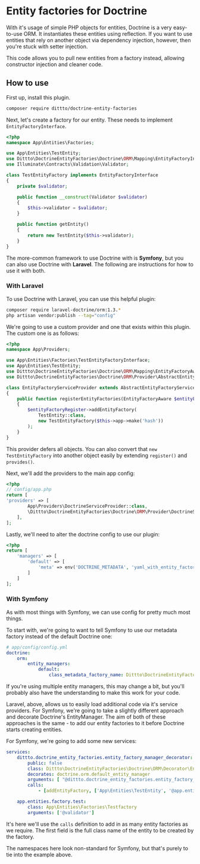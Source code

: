 # Entity factories for Doctrine

With it's usage of simple PHP objects for entities, Doctrine is a very easy-to-use ORM. It instantiates these entities using reflection. If you want to use entities that rely on another object via dependency injection, however, then you're stuck with setter injection.
 
This code allows you to pull new entities from a factory instead, allowing constructor injection and cleaner code.

## How to use

First up, install this plugin.

```bash
composer require dittto/doctrine-entity-factories
```

Next, let's create a factory for our entity. These needs to implement `EntityFactoryInterface`.

```php
<?php
namespace App\Entities\Factories;

use App\Entities\TestEntity;
use Dittto\DoctrineEntityFactories\Doctrine\ORM\Mapping\EntityFactoryInterface;
use Illuminate\Contracts\Validation\Validator;

class TestEntityFactory implements EntityFactoryInterface
{
    private $validator;

    public function __construct(Validator $validator)
    {
        $this->validator = $validator;
    }

    public function getEntity()
    {
        return new TestEntity($this->validator);
    }
}
```

The more-common framework to use Doctrine with is **Symfony**, but you can also use Doctrine with **Laravel**. The following are instructions for how to use it with both.

### With Laravel

To use Doctrine with Laravel, you can use this helpful plugin:

```bash
composer require laravel-doctrine/orm:1.3.*
php artisan vendor:publish --tag="config"
```

We're going to use a custom provider and one that exists within this plugin. The custom one is as follows:

```php
<?php
namespace App\Providers;

use App\Entities\Factories\TestEntityFactoryInterface;
use App\Entities\TestEntity;
use Dittto\DoctrineEntityFactories\Doctrine\ORM\Mapping\EntityFactoryAware;
use Dittto\DoctrineEntityFactories\Doctrine\ORM\Provider\AbstractEntityFactoryServiceProvider;

class EntityFactoryServiceProvider extends AbstractEntityFactoryServiceProvider
{
    public function registerEntityFactories(EntityFactoryAware $entityFactoryRegister)
    {
        $entityFactoryRegister->addEntityFactory(
            TestEntity::class,
            new TestEntityFactory($this->app->make('hash'))
        );
    }
}
```

This provider defers all objects. You can also convert that `new TestEntityFactory` into another object easily by extending `register()` and `provides()`. 

Next, we'll add the providers to the main app config:

```php
<?php
// config/app.php
return [
'providers' => [
        App\Providers\DoctrineServiceProvider::class,
        \Dittto\DoctrineEntityFactories\Doctrine\ORM\Provider\DoctrineServiceProvider::class,
    ],
];
```

Lastly, we'll need to alter the doctrine config to use our plugin:

```php
<?php
return [
    'managers' => [
        'default' => [
            'meta' => env('DOCTRINE_METADATA', 'yaml_with_entity_factories'),
        ]
    ]
];
```

### With Symfony

As with most things with Symfony, we can use config for pretty much most things.

To start with, we're going to want to tell Symfony to use our metadata factory instead of the default Doctrine one:

```yaml
# app/config/config.yml
doctrine:
    orm:
        entity_managers:
            default:
                class_metadata_factory_name: Dittto\DoctrineEntityFactories\Doctrine\ORM\Mapping\ClassMetadataFactoryWithEntityFactories
```

If you're using multiple entity managers, this may change a bit, but you'll probably also have the understanding to make this work for your code.

Laravel, above, allows us to easily load additional code via it's service providers. For Symfony, we're going to take a slightly different approach and decorate Doctrine's EntityManager. The aim of both of these approaches is the same - to add our entity factories to it before Doctrine starts creating entities.
 
For Symfony, we're going to add some new services:

```yaml
services:
    dittto.doctrine_entity_factories.entity_factory_manager_decorator:
        public: false
        class: Dittto\DoctrineEntityFactories\Doctrine\ORM\Decorator\EntityFactoryManagerDecorator
        decorates: doctrine.orm.default_entity_manager
        arguments: [ "@dittto.doctrine_entity_factories.entity_factory_manager_decorator.inner" ]
        calls:
            - [addEntityFactory, ['App\Entities\TestEntity', '@app.entities.factory.test']]

    app.entities.factory.test:
        class: App\Entities\Factories\Testfactory
        arguments: ['@validator']
```

It's here we'll use the `calls` definition to add in as many entity factories as we require. The first field is the full class name of the entity to be created by the factory.

The namespaces here look non-standard for Symfony, but that's purely to tie into the example above.